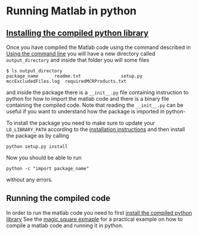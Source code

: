 # Running Matlab in python

## <a href=install_compiled>Installing the compiled python library</a>
Once you have compiled the Matlab code using the command described in
[Using the command line](#mcc_cli) you will have a new directory
called `output_directory` and inside that folder you will some files
```shell
$ ls output_directory
package_name      readme.txt               setup.py
mccExcludedFiles.log  requiredMCRProducts.txt
```
and inside the package there is a `__init__.py` file containing
instruction to python for how to import the matlab code and there is a
binary file containing the compiled code. Note that reading the
`__init__.py` can be useful if you want to understand how the package
is imported in python-

To install the package you need to make sure to update your
`LD_LIBRARY_PATH` according to the [installation
instructions](#install_python) and then install the package as by
calling

```shell
python setup.py install
```
Now you should be able to run 
```
python -c "import package_name"
```
without any errors. 


## Running the compiled code
In order to run the matlab code you need to first [install the
compiled python library](#install_compiled)
See the [magic square exmaple](../example/magic_square/README) for a
practical example on how to compile a matlab code and running it in python.
